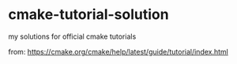 # cmake-tutorial-solution
my solutions for official cmake tutorials

from: https://cmake.org/cmake/help/latest/guide/tutorial/index.html
